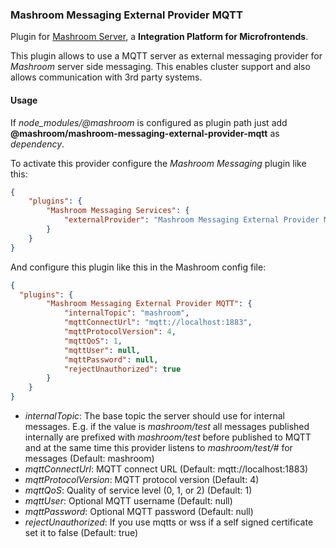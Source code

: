 
### Mashroom Messaging External Provider MQTT

Plugin for [Mashroom Server](https://www.mashroom-server.com), a **Integration Platform for Microfrontends**.

This plugin allows to use a MQTT server as external messaging provider for _Mashroom_ server side messaging.
This enables cluster support and also allows communication with 3rd party systems.

#### Usage

If *node_modules/@mashroom* is configured as plugin path just add **@mashroom/mashroom-messaging-external-provider-mqtt** as *dependency*.

To activate this provider configure the _Mashroom Messaging_ plugin like this:

```json
{
    "plugins": {
        "Mashroom Messaging Services": {
            "externalProvider": "Mashroom Messaging External Provider MQTT"
        }
    }
}
```

And configure this plugin like this in the Mashroom config file:

```json
{
  "plugins": {
        "Mashroom Messaging External Provider MQTT": {
            "internalTopic": "mashroom",
            "mqttConnectUrl": "mqtt://localhost:1883",
            "mqttProtocolVersion": 4,
            "mqttQoS": 1,
            "mqttUser": null,
            "mqttPassword": null,
            "rejectUnauthorized": true
        }
    }
}
```

 * _internalTopic_: The base topic the server should use for internal messages. E.g. if the value is *mashroom/test*
    all messages published internally are prefixed with *mashroom/test* before published to MQTT and at the same time
    this provider listens to *mashroom/test/#* for messages (Default: mashroom)
 * _mqttConnectUrl_: MQTT connect URL (Default: mqtt://localhost:1883)
 * _mqttProtocolVersion_: MQTT protocol version (Default: 4)
 * _mqttQoS_: Quality of service level (0, 1, or 2) (Default: 1)
 * _mqttUser_: Optional MQTT username (Default: null)
 * _mqttPassword_: Optional MQTT password (Default: null)
 * _rejectUnauthorized_: If you use mqtts or wss if a self signed certificate set it to false (Default: true)

